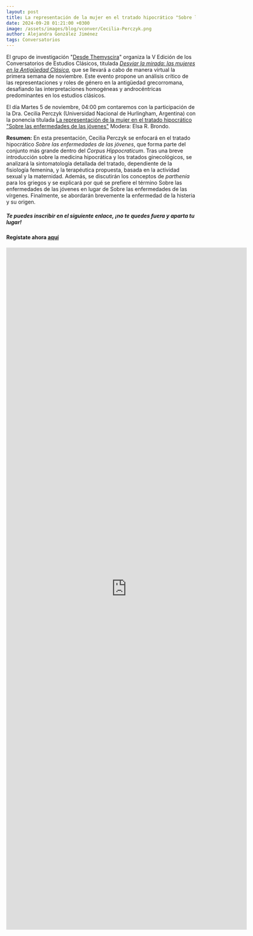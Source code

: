 ```yaml
---
layout: post
title: La representación de la mujer en el tratado hipocrático "Sobre las enfermedades de las jóvenes
date: 2024-09-28 01:21:00 +0300
image: /assets/images/blog/vconver/Cecilia-Perczyk.png
author: Alejandra González Jiménez
tags: Conversatorios
---
```


El grupo de investigación "[Desde Themyscira](https://desdethemysciraffyl.mx/)" organiza la V Edición de los Conversatorios de Estudios Clásicos, titulada *<a href="/desdethemyscira.github.io/assets/images/blog/Desviar-la-mirada.pdf" target="_blank">Desviar la mirada: las mujeres en la Antigüedad Clásica</a>*, que se llevará a cabo de manera virtual la primera semana de noviembre. Este evento propone un análisis crítico de las representaciones y roles de género en la antigüedad grecorromana, desafiando las interpretaciones homogéneas y androcéntricas predominantes en los estudios clásicos.


El día Martes 5 de noviembre, 04:00 pm contaremos con la participación de la Dra. Cecilia Perczyk (Universidad Nacional de Hurlingham, Argentina) con la ponencia títulada <a href="/desdethemyscira.github.io/assets/images/blog/Cecilia-Perczyk.png" target="_blank">La representación de la mujer en el tratado hipocrático "Sobre las enfermedades de las jóvenes"</a> Modera: Elsa R. Brondo.

**Resumen:**
En esta presentación, Cecilia Perczyk se enfocará en el tratado hipocrático _Sobre las enfermedades de las jóvenes_, que forma parte del conjunto más grande dentro del _Corpus Hippocraticum_. Tras una breve introducción sobre la medicina hipocrática y los tratados ginecológicos, se analizará la sintomatología detallada del tratado, dependiente de la fisiología femenina, y la terapéutica propuesta, basada en la actividad sexual y la maternidad. Además, se discutirán los conceptos de _parthenía_ para los griegos y se explicará por qué se prefiere el término Sobre las enfermedades de las jóvenes en lugar de Sobre las enfermedades de las vírgenes. Finalmente, se abordarán brevemente la enfermedad de la histeria y su origen.

##### **Te puedes inscribir en el siguiente enlace, ¡no te quedes fuera y aparta tu lugar!**

#### Regístate ahora [aquí](https://forms.gle/8QevoKEmFCATkktA7)

<iframe src="https://docs.google.com/forms/d/e/1FAIpQLSc8zPluCqplV-_EBSLQktSx5j4RE9oX4F7o6Q1cFtz87LS93g/viewform?embedded=true" width="640" height="1812" frameborder="0" marginheight="0" marginwidth="0">Cargando…</iframe>

